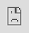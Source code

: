 ```yaml
---
layout: default
title: Lorerim
nav_order: 3
has_children: true
---
```

# Lorerim - A Modern RPG Modlist

<div class="youtube-container">
  <iframe style="position: absolute; top: 0; left: 0; width: 100%; height: 100%;" 
    src="https://www.youtube.com/embed/1AlfJuElTz0?si=t--R7wAR9FxIPbgA" 
    title="YouTube video player" 
    frameborder="0" 
    allow="accelerometer; autoplay; clipboard-write; encrypted-media; gyroscope; picture-in-picture; web-share" 
    referrerpolicy="strict-origin-when-cross-origin" 
    allowfullscreen>
  </iframe>
</div>
